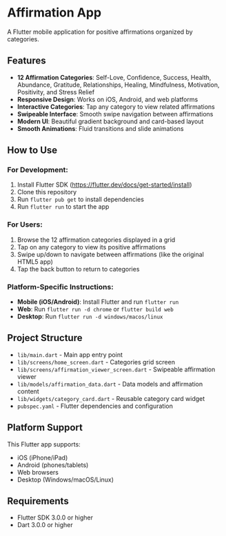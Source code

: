 # Affirmation App

A Flutter mobile application for positive affirmations organized by categories.

## Features

- **12 Affirmation Categories**: Self-Love, Confidence, Success, Health, Abundance, Gratitude, Relationships, Healing, Mindfulness, Motivation, Positivity, and Stress Relief
- **Responsive Design**: Works on iOS, Android, and web platforms
- **Interactive Categories**: Tap any category to view related affirmations
- **Swipeable Interface**: Smooth swipe navigation between affirmations
- **Modern UI**: Beautiful gradient background and card-based layout
- **Smooth Animations**: Fluid transitions and slide animations

## How to Use

### For Development:
1. Install Flutter SDK (https://flutter.dev/docs/get-started/install)
2. Clone this repository
3. Run `flutter pub get` to install dependencies
4. Run `flutter run` to start the app

### For Users:
1. Browse the 12 affirmation categories displayed in a grid
2. Tap on any category to view its positive affirmations
3. Swipe up/down to navigate between affirmations (like the original HTML5 app)
4. Tap the back button to return to categories

### Platform-Specific Instructions:
- **Mobile (iOS/Android)**: Install Flutter and run `flutter run`
- **Web**: Run `flutter run -d chrome` or `flutter build web`
- **Desktop**: Run `flutter run -d windows/macos/linux`

## Project Structure

- `lib/main.dart` - Main app entry point
- `lib/screens/home_screen.dart` - Categories grid screen
- `lib/screens/affirmation_viewer_screen.dart` - Swipeable affirmation viewer
- `lib/models/affirmation_data.dart` - Data models and affirmation content
- `lib/widgets/category_card.dart` - Reusable category card widget
- `pubspec.yaml` - Flutter dependencies and configuration

## Platform Support

This Flutter app supports:
- iOS (iPhone/iPad)
- Android (phones/tablets)
- Web browsers
- Desktop (Windows/macOS/Linux)

## Requirements

- Flutter SDK 3.0.0 or higher
- Dart 3.0.0 or higher